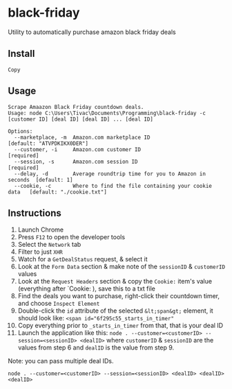 black-friday
=============

Utility to automatically purchase amazon black friday deals

## Install ##

    Copy

## Usage ##

    Scrape Amaazon Black Friday countdown deals.
    Usage: node C:\Users\Tivac\Documents\Programming\black-friday -c [customer ID] [deal ID] [deal ID] ... [deal ID]

    Options:
      --marketplace, -m  Amazon.com marketplace ID                            [default: "ATVPDKIKX0DER"]
      --customer, -i     Amazon.com customer ID                               [required]
      --session, -s      Amazon.com session ID                                [required]
      --delay, -d        Average roundtrip time for you to Amazon in seconds  [default: 1]
      --cookie, -c       Where to find the file containing your cookie data   [default: "./cookie.txt"]

## Instructions ##

1.  Launch Chrome
2.  Press `F12` to open the developer tools
3.  Select the `Network` tab
4.  Filter to just `XHR`
5.  Watch for a `GetDealStatus` request, & select it
6.  Look at the `Form Data` section & make note of the `sessionID` & `customerID` values
7.  Look at the `Request Headers` section & copy the `Cookie:` item's value (everything after `Cookie: ), save this to a txt file
8.  Find the deals you want to purchase, right-click their countdown timer, and choose `Inspect Element`
9.  Double-click the `id` attribute of the selected `&lt;span&gt;` element, it should look like: `<span id="6f295c55_starts_in_timer"`
10. Copy everything prior to `_starts_in_timer` from that, that is your deal ID
11. Launch the application like this: `node . --customer=<customerID> --session=<sessionID> <dealID>` where `customerID` & `sessionID` are the values from step 6 and `dealID` is the value from step 9.

Note: you can pass multiple deal IDs.

    node . --customer=<customerID> --session=<sessionID> <dealID> <dealID> <dealID>
